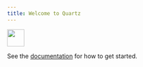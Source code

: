 ```yaml
---
title: Welcome to Quartz
---
```


<img src="https://tenor.com/bzafm.gif" width="40" height="40" />

See the [documentation](https://quartz.jzhao.xyz) for how to get started.


